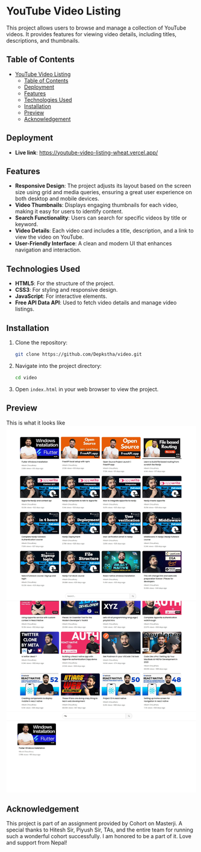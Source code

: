 # YouTube Video Listing

This project allows users to browse and manage a collection of YouTube videos. It provides features for viewing video details, including titles, descriptions, and thumbnails.

## Table of Contents

- [YouTube Video Listing](#youtube-video-listing)
  - [Table of Contents](#table-of-contents)
  - [Deployment](#deployment)
  - [Features](#features)
  - [Technologies Used](#technologies-used)
  - [Installation](#installation)
  - [Preview](#preview)
  - [Acknowledgement](#acknowledgement)

## Deployment

- **Live link**: https://youtube-video-listing-wheat.vercel.app/

## Features

- **Responsive Design**: The project adjusts its layout based on the screen size using grid and media queries, ensuring a great user experience on both desktop and mobile devices.
- **Video Thumbnails**: Displays engaging thumbnails for each video, making it easy for users to identify content.
- **Search Functionality**: Users can search for specific videos by title or keyword.
- **Video Details**: Each video card includes a title, description, and a link to view the video on YouTube.
- **User-Friendly Interface**: A clean and modern UI that enhances navigation and interaction.

## Technologies Used

- **HTML5**: For the structure of the project.
- **CSS3**: For styling and responsive design.
- **JavaScript**: For interactive elements.
- **Free API Data API**: Used to fetch video details and manage video listings.

## Installation

1. Clone the repository:
   ```bash
   git clone https://github.com/Depkstha/video.git
   ```

2. Navigate into the project directory:
   ```bash
   cd video
   ```

3. Open `index.html` in your web browser to view the project.

## Preview
This is what it looks like
![Listing Screenshot](assets/screenshots/01.jpeg)
![Listing Screenshot](assets/screenshots/02.jpeg)

## Acknowledgement
This project is part of an assignment provided by Cohort on Masterji. A special thanks to Hitesh Sir, Piyush Sir, TAs, and the entire team for running such a wonderful cohort successfully. I am honored to be a part of it. Love and support from Nepal!
